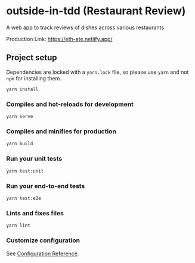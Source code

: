 # outside-in-tdd (Restaurant Review)

A web app to track reviews of dishes across various restaurants

Production Link: https://eth-ate.netlify.app/

## Project setup

Dependencies are locked with a `yarn.lock` file, so please use `yarn` and not
`npm` for installing them.

```
yarn install
```

### Compiles and hot-reloads for development

```
yarn serve
```

### Compiles and minifies for production

```
yarn build
```

### Run your unit tests

```
yarn test:unit
```

### Run your end-to-end tests

```
yarn test:e2e
```

### Lints and fixes files

```
yarn lint
```

### Customize configuration

See [Configuration Reference](https://cli.vuejs.org/config/).
